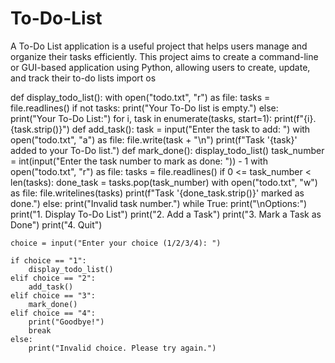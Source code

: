 # To-Do-List
A To-Do List application is a useful project that helps users manage and organize their tasks efficiently. This project aims to create a command-line or GUI-based application using Python, allowing  users to create, update, and track their to-do lists
import os

def display_todo_list():
    with open("todo.txt", "r") as file:
        tasks = file.readlines()
        if not tasks:
            print("Your To-Do list is empty.")
        else:
            print("Your To-Do List:")
            for i, task in enumerate(tasks, start=1):
                print(f"{i}. {task.strip()}")
def add_task():
    task = input("Enter the task to add: ")
    with open("todo.txt", "a") as file:
        file.write(task + "\n")
    print(f"Task '{task}' added to your To-Do list.")
def mark_done():
    display_todo_list()
    task_number = int(input("Enter the task number to mark as done: ")) - 1
    with open("todo.txt", "r") as file:
        tasks = file.readlines()
    if 0 <= task_number < len(tasks):
        done_task = tasks.pop(task_number)
        with open("todo.txt", "w") as file:
            file.writelines(tasks)
        print(f"Task '{done_task.strip()}' marked as done.")
    else:
        print("Invalid task number.")
while True:
    print("\nOptions:")
    print("1. Display To-Do List")
    print("2. Add a Task")
    print("3. Mark a Task as Done")
    print("4. Quit")

    choice = input("Enter your choice (1/2/3/4): ")

    if choice == "1":
        display_todo_list()
    elif choice == "2":
        add_task()
    elif choice == "3":
        mark_done()
    elif choice == "4":
        print("Goodbye!")
        break
    else:
        print("Invalid choice. Please try again.")
